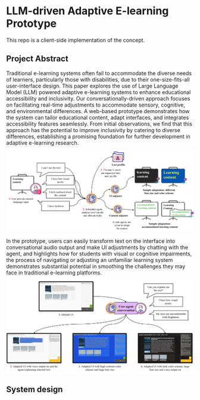 # LLM-driven Adaptive E-learning Prototype

This repo is a client-side implementation of the concept.

## Project Abstract

Traditional e-learning systems often fail to accommodate the diverse needs of learners, particularly those with disabilities, due to their one-size-fits-all user-interface design. This paper explores the use of Large Language Model (LLM) powered adaptive e-learning systems to enhance educational accessibility and inclusivity. Our conversationally-driven approach focuses on facilitating real-time adjustments to accommodate sensory, cognitive, and environmental differences. A web-based prototype demonstrates how the system can tailor educational content, adapt interfaces, and integrates accessibility features seamlessly. From initial observations, we find that this approach has the potential to improve inclusivity by catering to diverse differences, establishing a promising foundation for further development in adaptive e-learning research.

![Basic idea](./figures/agent-scheduling-process.jpg)

In the prototype, users can easily transform text on the interface into conversational audio output and make UI adjustments by chatting with the agent, and highlights how for students with visual or cognitive impairments, the process of navigating or adjusting an unfamiliar learning system demonstrates substantial potential in smoothing the challenges they may face in traditional e-learning platforms. 

![Sample adaptions](./figures/adaptations-on-ui.jpg)

## System design

